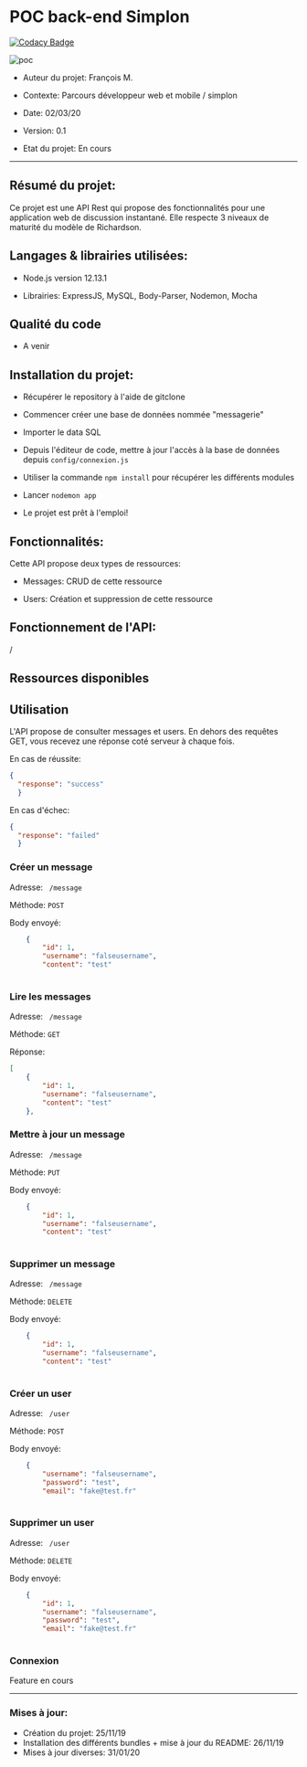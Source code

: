 # POC back-end Simplon

[![Codacy Badge](https://api.codacy.com/project/badge/Grade/a653258183e54e0cb7c97ded6cf6c727)](https://app.codacy.com/manual/Fr93562/simplon-poc-backend?utm_source=github.com&utm_medium=referral&utm_content=Fr93562/simplon-poc-backend&utm_campaign=Badge_Grade_Dashboard)



![poc](https://d1fmx1rbmqrxrr.cloudfront.net/cnet/optim/i/edit/2015/07/messagerie-instantanee-travers-le-monde-770x577__w770.jpg)



* Auteur du projet: François M. 	
* Contexte: Parcours développeur web et mobile / simplon
* Date: 02/03/20

* Version: 0.1
* Etat du projet: En cours
-----------------

## Résumé du projet:


Ce projet est une API Rest qui propose des fonctionnalités pour une application web de discussion instantané. Elle respecte 3 niveaux de maturité du modèle de Richardson.



## Langages & librairies utilisées:

* Node.js version 12.13.1

* Librairies: ExpressJS, MySQL, Body-Parser, Nodemon, Mocha


## Qualité du code

* A venir


## Installation du projet:

- Récupérer le repository à l'aide de gitclone

- Commencer créer une base de données nommée "messagerie" 

- Importer le data SQL

- Depuis l'éditeur de code, mettre à jour l'accès à la base de données depuis ``` config/connexion.js ```

- Utiliser la commande ``` npm install ``` pour récupérer les différents modules

- Lancer ``` nodemon app ```

- Le projet est prêt à l'emploi!

## Fonctionnalités:

Cette API propose deux types de ressources: 

* Messages: CRUD de cette ressource

* Users: Création et suppression de cette ressource


## Fonctionnement de l'API:

/

## Ressources disponibles

## Utilisation

L'API propose de consulter messages et users. En dehors des requêtes GET, vous recevez une réponse coté serveur à chaque fois.

En cas de réussite:

```json 
{
  "response": "success"
  }
```

En cas d'échec:

```json 
{
  "response": "failed"
  }
```

### Créer un message

Adresse: 
 ```  /message  ```
 

Méthode: ``` POST ``` 


Body envoyé:

```json
    {
        "id": 1,
        "username": "falseusername",
        "content": "test"
    
```

### Lire les messages

Adresse: 
 ```  /message  ```
 

Méthode: ``` GET ``` 

Réponse:

```json
[
    {
        "id": 1,
        "username": "falseusername",
        "content": "test"
    },
```

### Mettre à jour un message

Adresse: 
 ```  /message  ```
 

Méthode: ``` PUT ``` 


Body envoyé:

```json
    {
        "id": 1,
        "username": "falseusername",
        "content": "test"
    
```

### Supprimer un message

Adresse: 
 ```  /message  ```
 

Méthode: ``` DELETE ``` 


Body envoyé:

```json
    {
        "id": 1,
        "username": "falseusername",
        "content": "test"
    
```

### Créer un user


Adresse: 
 ```  /user  ```
 

Méthode: ``` POST ``` 


Body envoyé:

```json
    {
        "username": "falseusername",
        "password": "test",
        "email": "fake@test.fr"
    
```

### Supprimer un user


Adresse: 
 ```  /user  ```
 

Méthode: ``` DELETE ``` 


Body envoyé:

```json
    {
        "id": 1,
        "username": "falseusername",
        "password": "test",
        "email": "fake@test.fr"
    
```

### Connexion

Feature en cours

-----------------

### Mises à jour:

- Création du projet: 25/11/19
- Installation des différents bundles + mise à jour du README: 26/11/19
- Mises à jour diverses: 31/01/20


